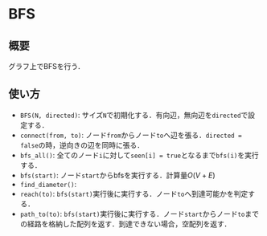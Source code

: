 # BFS
## 概要
グラフ上でBFSを行う．

## 使い方
* `BFS(N, directed)`: サイズ`N`で初期化する．有向辺，無向辺を`directed`で設定する．
* `connect(from, to)`: ノード`from`からノード`to`へ辺を張る．`directed = false`の時，逆向きの辺を同時に張る．
* `bfs_all()`: 全てのノード`i`に対して`seen[i] = true`となるまで`bfs(i)`を実行する．
* `bfs(start)`: ノード`start`からbfsを実行する．計算量$O(V + E)$
* `find_diameter()`: 
* `reach(to)`: `bfs(start)`実行後に実行する．ノード`to`へ到達可能かを判定する．
* `path_to(to)`: `bfs(start)`実行後に実行する．ノード`start`からノード`to`までの経路を格納した配列を返す．到達できない場合，空配列を返す．
